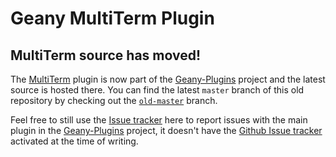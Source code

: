 Geany MultiTerm Plugin
======================

## MultiTerm source has moved!

The [MultiTerm][mt] plugin is now part of the [Geany-Plugins][gp]
project and the latest source is hosted there. You can find the
latest `master` branch of this old repository by checking out the
[`old-master`][om] branch.

Feel free to still use the [Issue tracker][it] here to report issues
with the main plugin in the [Geany-Plugins][gp] project, it doesn't
have the [Github Issue tracker][GP] activated at the time of writing.

[mt]: http://plugins.geany.org/multiterm.html
[gp]: http://plugins.geany.org
[om]: https://github.com/codebrainz/geany-multiterm/tree/old-master
[it]: https://github.com/codebrainz/geany-multiterm/issues
[GP]: https://github.com/geany/geany-plugins
